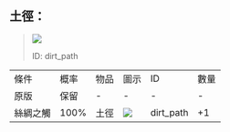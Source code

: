 ## 土徑：

> <img src="./mc_icon/decorations/dirt_path.png">
>
> ID: dirt_path

<table>
	<tablebody>
		<tr>
			<td>條件</td>
			<td>概率</td>
			<td>物品</td>
			<td>圖示</td>
			<td>ID</td>
			<td>數量</td>
		</tr>
		<tr>
			<td>原版</td>
			<td>保留</td>
			<td>-</td>
			<td>-</td>
			<td>-</td>
			<td>-</td>
		</tr>
		<tr>
			<td>絲綢之觸</td>
			<td>100%</td>
			<td>土徑</td>
			<td><img src="./mc_icon/decorations/dirt_path.png"></td>
			<td>dirt_path</td>
			<td>+1</td>
		</tr>
	</tablebody>
</table>